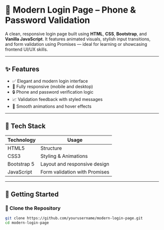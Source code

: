 # 🔐 Modern Login Page – Phone & Password Validation

A clean, responsive login page built using **HTML**, **CSS**, **Bootstrap**, and **Vanilla JavaScript**. It features animated visuals, stylish input transitions, and form validation using Promises — ideal for learning or showcasing frontend UI/UX skills.

---

## ✨ Features

- ✅ Elegant and modern login interface
- 📱 Fully responsive (mobile and desktop)
- 🔒 Phone and password verification logic
- 📈 Validation feedback with styled messages
- 🎨 Smooth animations and hover effects

---

## 🧰 Tech Stack

| Technology   | Usage                        |
|--------------|------------------------------|
| HTML5        | Structure                    |
| CSS3         | Styling & Animations         |
| Bootstrap 5  | Layout and responsive design |
| JavaScript   | Form validation with Promises|


---

## 🚀 Getting Started

### 📁 Clone the Repository

```bash
git clone https://github.com/yourusername/modern-login-page.git
cd modern-login-page
